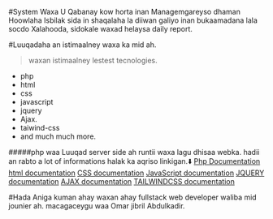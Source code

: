 #System Waxa U Qabanay kow horta inan Managemgareyso dhaman Hoowlaha Isbilak sida in shaqalaha la diiwan galiyo inan bukaamadana lala socdo Xalahooda, sidokale waxad helaysa daily report.

#Luuqadaha an istimaalney waxa ka mid ah.

>waxan istimaalney lestest tecnologies.

* php
* html
* css
* javascript
* jquery
* Ajax.
* taiwind-css
* and much much more.
  
#####php waa Luuqad server side ah runtii waxa lagu dhisaa webka. hadii an rabto a lot of informations halak ka aqriso linkigan.⬇️
[Php Documentation](https://www.php.net/docs.php)
[html documentation](https://www.w3schools.com/tags/tag_doctype.asp)
[CSS documentation](https://developer.mozilla.org/en-US/docs/Web/CSS)
[JavaScript documentation](https://developer.mozilla.org/en-US/docs/Web/JavaScript)
[JQUERY documentation](https://api.jquery.com/)
[AJAX documentation](https://developer.mozilla.org/en-US/docs/Web/Guide/AJAX)
[TAILWINDCSS documentation](https://tailwindcss.com/docs/installation)

#Hada Aniga kuman ahay waxan ahay fullstack web developer waliba mid jounier ah. macagaceygu waa Omar jibril Abdulkadir.